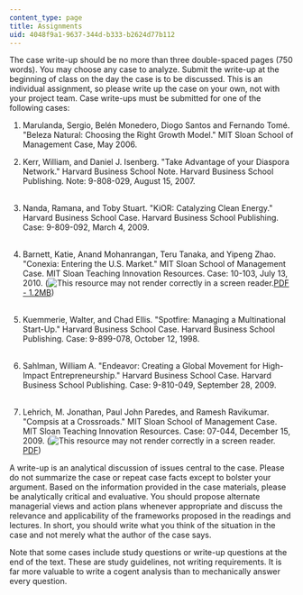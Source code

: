```yaml
---
content_type: page
title: Assignments
uid: 4048f9a1-9637-344d-b333-b2624d77b112
---
```


The case write-up should be no more than three double-spaced pages (750 words). You may choose any case to analyze. Submit the write-up at the beginning of class on the day the case is to be discussed. This is an individual assignment, so please write up the case on your own, not with your project team. Case write-ups must be submitted for one of the following cases:

1.  Marulanda, Sergio, Belén Monedero, Diogo Santos and Fernando Tomé. "Beleza Natural: Choosing the Right Growth Model." MIT Sloan School of Management Case, May 2006.  
      
    
2.  Kerr, William, and Daniel J. Isenberg. "Take Advantage of your Diaspora Network." Harvard Business School Note. Harvard Business School Publishing. Note: 9-808-029, August 15, 2007.  
     
3.  Nanda, Ramana, and Toby Stuart. "KiOR: Catalyzing Clean Energy." Harvard Business School Case. Harvard Business School Publishing. Case: 9-809-092, March 4, 2009.  
     
4.  Barnett, Katie, Anand Mohanrangan, Teru Tanaka, and Yipeng Zhao. "Conexia: Entering the U.S. Market." MIT Sloan School of Management Case. MIT Sloan Teaching Innovation Resources. Case: 10-103, July 13, 2010. (![This resource may not render correctly in a screen reader.](/images/inacessible.gif)[PDF - 1.2MB](https://mitsloan.mit.edu/LearningEdge/CaseDocs/10-103%20Conexia%20Lehrich.pdf))  
     
5.  Kuemmerie, Walter, and Chad Ellis. "Spotfire: Managing a Multinational Start-Up." Harvard Business School Case. Harvard Business School Publishing. Case: 9-899-078, October 12, 1998.  
     
6.  Sahlman, William A. "Endeavor: Creating a Global Movement for High-Impact Entrepreneurship." Harvard Business School Case. Harvard Business School Publishing. Case: 9-810-049, September 28, 2009.  
     
7.  Lehrich, M. Jonathan, Paul John Paredes, and Ramesh Ravikumar. "Compsis at a Crossroads." MIT Sloan School of Management Case. MIT Sloan Teaching Innovation Resources. Case: 07-044, December 15, 2009. (![This resource may not render correctly in a screen reader.](/images/inacessible.gif)[PDF](https://mitsloan.mit.edu/LearningEdge/CaseDocs/07-044-compsis-at-a-crossroads-lehrich.pdf))

A write-up is an analytical discussion of issues central to the case. Please do not summarize the case or repeat case facts except to bolster your argument. Based on the information provided in the case materials, please be analytically critical and evaluative. You should propose alternate managerial views and action plans whenever appropriate and discuss the relevance and applicability of the frameworks proposed in the readings and lectures. In short, you should write what you think of the situation in the case and not merely what the author of the case says.

Note that some cases include study questions or write-up questions at the end of the text. These are study guidelines, not writing requirements. It is far more valuable to write a cogent analysis than to mechanically answer every question.